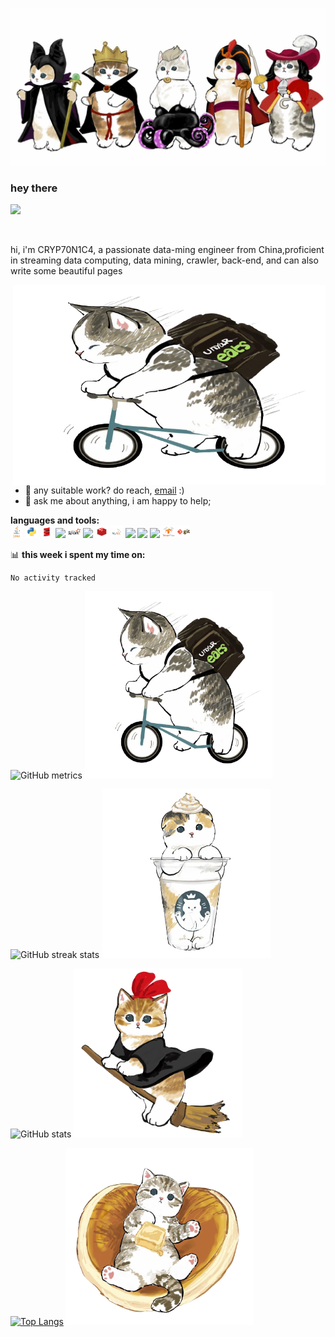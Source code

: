 <p><img alt="Magic Code Wizards" src="https://github.com/CRYP70N1C4/CRYP70N1C4/blob/main/magic.jpg"/></p>

### hey there 

![](https://visitor-badge.glitch.me/badge?page_id=CRYP70N1C4.CRYP70N1C4)

<br />

hi, i'm CRYP70N1C4, a passionate data-ming engineer from China,proficient in streaming data computing, data mining, crawler, back-end, and can also write some beautiful pages


  <img align="right" alt="GIF" src="morning.png" width="500" height="320" />
  
- 💼 any suitable work? do reach, [email](mailto:254429775@qq.com) :)
- 💬 ask me about anything, i am happy to help;

**languages and tools:**  
<code><img height="20" src="https://raw.githubusercontent.com/github/explore/80688e429a7d4ef2fca1e82350fe8e3517d3494d/topics/java/java.png"></code>
<code><img height="20" src="https://raw.githubusercontent.com/github/explore/80688e429a7d4ef2fca1e82350fe8e3517d3494d/topics/python/python.png"></code>
<code><img height="20" src="https://raw.githubusercontent.com/github/explore/80688e429a7d4ef2fca1e82350fe8e3517d3494d/topics/scala/scala.png"></code>
<code><img height="20" src="https://raw.githubusercontent.com/github/explore/80688e429a7d4ef2fca1e82350fe8e3517d3494d/topics/flink/flink.png"></code>
<code><img height="20" src="https://raw.githubusercontent.com/github/explore/80688e429a7d4ef2fca1e82350fe8e3517d3494d/topics/spark/spark.png"></code>
<code><img height="20" src="https://raw.githubusercontent.com/github/explore/80688e429a7d4ef2fca1e82350fe8e3517d3494d/topics/hadoop/hadoop.png"></code>
<code><img height="20" src="https://raw.githubusercontent.com/github/explore/80688e429a7d4ef2fca1e82350fe8e3517d3494d/topics/redis/redis.png"></code>
<code><img height="20" src="https://raw.githubusercontent.com/github/explore/80688e429a7d4ef2fca1e82350fe8e3517d3494d/topics/mysql/mysql.png"></code>
<code><img height="20" src="https://raw.githubusercontent.com/github/explore/80688e429a7d4ef2fca1e82350fe8e3517d3494d/topics/clickhouse/clickhouse.png"></code>
<code><img height="20" src="https://raw.githubusercontent.com/github/explore/80688e429a7d4ef2fca1e82350fe8e3517d3494d/topics/doris/doris.png"></code>
<code><img height="20" src="https://raw.githubusercontent.com/github/explore/80688e429a7d4ef2fca1e82350fe8e3517d3494d/topics/hbase/hbase.png"></code>
<code><img height="20" src="https://raw.githubusercontent.com/github/explore/80688e429a7d4ef2fca1e82350fe8e3517d3494d/topics/tensorflow/tensorflow.png"></code>
<code><img height="20" src="https://raw.githubusercontent.com/github/explore/80688e429a7d4ef2fca1e82350fe8e3517d3494d/topics/git/git.png"></code>

📊 **this week i spent my time on:**
<!--START_SECTION:waka-->

```text
No activity tracked
```

<!--END_SECTION:waka-->

<p><img alt="GitHub metrics" src="https://metrics.lecoq.io/CRYP70N1C4"/> <img alt="Morning" src="https://github.com/CRYP70N1C4/CRYP70N1C4/blob/main/morning.png" width="300"/></p>

<p><img alt="GitHub streak stats" src="https://github-readme-streak-stats.herokuapp.com/?user=CRYP70N1C4"/> <img alt="Afternoon" src="https://github.com/CRYP70N1C4/CRYP70N1C4/blob/main/afternoon.png" width="270"/></p>

<p><img alt="GitHub stats" src="https://github-readme-stats.vercel.app/api?username=CRYP70N1C4&amp;langs_count=6&amp;theme=radical&amp;show_icons=true"/> <img alt="Evening" src="https://github.com/CRYP70N1C4/CRYP70N1C4/blob/main/evening.png" width="270"/></p>

<p><a href="https://github.com/anuraghazra/github-readme-stats"><img alt="Top Langs" src="https://github-readme-stats.vercel.app/api/top-langs/?username=CRYP70N1C4&amp;layout=compact&theme=radical" width="495"/></a> <img alt="Dream" src="https://github.com/CRYP70N1C4/CRYP70N1C4/blob/main/dream.png" width="300"/></p>
<br><br><br><br><br>
